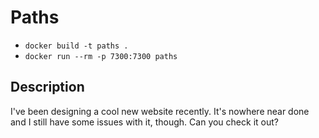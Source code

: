 # Paths

* `docker build -t paths .`
* `docker run --rm -p 7300:7300 paths`

## Description

I've been designing a cool new website recently. It's nowhere near done and I still have some issues with it, though. Can you check it out?
